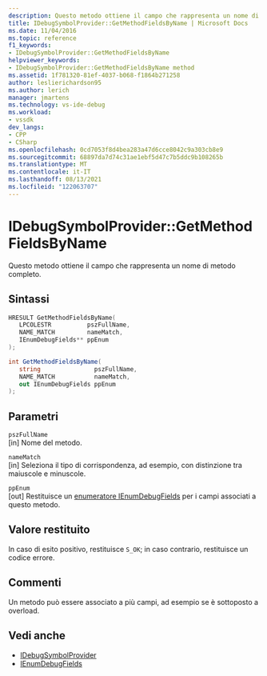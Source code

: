 ```yaml
---
description: Questo metodo ottiene il campo che rappresenta un nome di metodo completo.
title: IDebugSymbolProvider::GetMethodFieldsByName | Microsoft Docs
ms.date: 11/04/2016
ms.topic: reference
f1_keywords:
- IDebugSymbolProvider::GetMethodFieldsByName
helpviewer_keywords:
- IDebugSymbolProvider::GetMethodFieldsByName method
ms.assetid: 1f781320-81ef-4037-b068-f1864b271258
author: leslierichardson95
ms.author: lerich
manager: jmartens
ms.technology: vs-ide-debug
ms.workload:
- vssdk
dev_langs:
- CPP
- CSharp
ms.openlocfilehash: 0cd7053f8d4bea283a47d6cce8042c9a303cb8e9
ms.sourcegitcommit: 68897da7d74c31ae1ebf5d47c7b5ddc9b108265b
ms.translationtype: MT
ms.contentlocale: it-IT
ms.lasthandoff: 08/13/2021
ms.locfileid: "122063707"
---
```

# <a name="idebugsymbolprovidergetmethodfieldsbyname"></a>IDebugSymbolProvider::GetMethodFieldsByName
Questo metodo ottiene il campo che rappresenta un nome di metodo completo.

## <a name="syntax"></a>Sintassi

```cpp
HRESULT GetMethodFieldsByName( 
   LPCOLESTR          pszFullName,
   NAME_MATCH         nameMatch,
   IEnumDebugFields** ppEnum
);
```

```csharp
int GetMethodFieldsByName(
   string               pszFullName,
   NAME_MATCH           nameMatch,
   out IEnumDebugFields ppEnum
);
```

## <a name="parameters"></a>Parametri
`pszFullName`\
[in] Nome del metodo.

`nameMatch`\
[in] Seleziona il tipo di corrispondenza, ad esempio, con distinzione tra maiuscole e minuscole.

`ppEnum`\
[out] Restituisce un [enumeratore IEnumDebugFields](../../../extensibility/debugger/reference/ienumdebugfields.md) per i campi associati a questo metodo.

## <a name="return-value"></a>Valore restituito
 In caso di esito positivo, restituisce `S_OK`; in caso contrario, restituisce un codice errore.

## <a name="remarks"></a>Commenti
 Un metodo può essere associato a più campi, ad esempio se è sottoposto a overload.

## <a name="see-also"></a>Vedi anche
- [IDebugSymbolProvider](../../../extensibility/debugger/reference/idebugsymbolprovider.md)
- [IEnumDebugFields](../../../extensibility/debugger/reference/ienumdebugfields.md)
